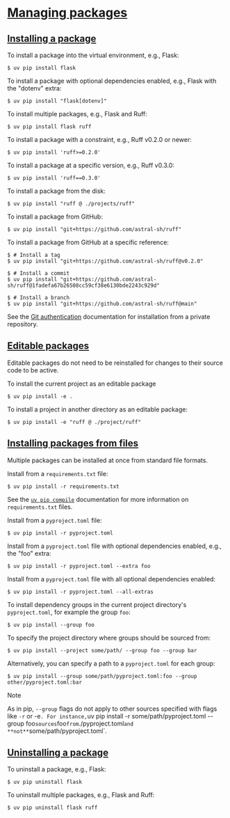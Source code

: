 # [Managing packages](#managing-packages)

## [Installing a package](#installing-a-package)

To install a package into the virtual environment, e.g., Flask:

```
$ uv pip install flask

```

To install a package with optional dependencies enabled, e.g., Flask with the "dotenv" extra:

```
$ uv pip install "flask[dotenv]"

```

To install multiple packages, e.g., Flask and Ruff:

```
$ uv pip install flask ruff

```

To install a package with a constraint, e.g., Ruff v0.2.0 or newer:

```
$ uv pip install 'ruff>=0.2.0'

```

To install a package at a specific version, e.g., Ruff v0.3.0:

```
$ uv pip install 'ruff==0.3.0'

```

To install a package from the disk:

```
$ uv pip install "ruff @ ./projects/ruff"

```

To install a package from GitHub:

```
$ uv pip install "git+https://github.com/astral-sh/ruff"

```

To install a package from GitHub at a specific reference:

```
$ # Install a tag
$ uv pip install "git+https://github.com/astral-sh/ruff@v0.2.0"

$ # Install a commit
$ uv pip install "git+https://github.com/astral-sh/ruff@1fadefa67b26508cc59cf38e6130bde2243c929d"

$ # Install a branch
$ uv pip install "git+https://github.com/astral-sh/ruff@main"

```

See the [Git authentication](../../concepts/authentication/#git-authentication) documentation for installation from a private repository.

## [Editable packages](#editable-packages)

Editable packages do not need to be reinstalled for changes to their source code to be active.

To install the current project as an editable package

```
$ uv pip install -e .

```

To install a project in another directory as an editable package:

```
$ uv pip install -e "ruff @ ./project/ruff"

```

## [Installing packages from files](#installing-packages-from-files)

Multiple packages can be installed at once from standard file formats.

Install from a `requirements.txt` file:

```
$ uv pip install -r requirements.txt

```

See the [`uv pip compile`](../compile/) documentation for more information on `requirements.txt` files.

Install from a `pyproject.toml` file:

```
$ uv pip install -r pyproject.toml

```

Install from a `pyproject.toml` file with optional dependencies enabled, e.g., the "foo" extra:

```
$ uv pip install -r pyproject.toml --extra foo

```

Install from a `pyproject.toml` file with all optional dependencies enabled:

```
$ uv pip install -r pyproject.toml --all-extras

```

To install dependency groups in the current project directory's `pyproject.toml`, for example the group `foo`:

```
$ uv pip install --group foo

```

To specify the project directory where groups should be sourced from:

```
$ uv pip install --project some/path/ --group foo --group bar

```

Alternatively, you can specify a path to a `pyproject.toml` for each group:

```
$ uv pip install --group some/path/pyproject.toml:foo --group other/pyproject.toml:bar

```

Note

As in pip, `--group` flags do not apply to other sources specified with flags like `-r` or -e`. For instance,`uv pip install -r some/path/pyproject.toml --group foo`sources`foo`from`./pyproject.toml`and **not**`some/path/pyproject.toml\`.

## [Uninstalling a package](#uninstalling-a-package)

To uninstall a package, e.g., Flask:

```
$ uv pip uninstall flask

```

To uninstall multiple packages, e.g., Flask and Ruff:

```
$ uv pip uninstall flask ruff

```

